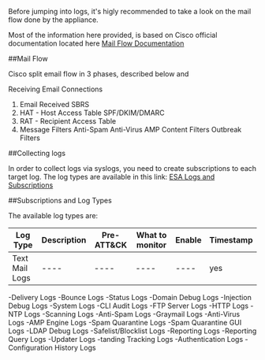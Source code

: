 Before jumping into logs, it's higly recommended to take a look on the mail flow done by the appliance.

Most of the information here provided, is based on Cisco official documentation located here [Mail Flow Documentation](https://www.cisco.com/c/en/us/td/docs/security/esa/esa11-1/user_guide/b_ESA_Admin_Guide_11_1/b_ESA_Admin_Guide_chapter_011.pdf)

##Mail Flow

Cisco split email flow in 3 phases, described below and 

Receiving Email Connections
1) Email Received 
SBRS
2) HAT - Host Access Table 
SPF/DKIM/DMARC
3) RAT - Recipient Access Table
4) Message Filters
Anti-Spam
Anti-Virus
AMP
Content Filters
Outbreak Filters

##Collecting logs

In order to collect logs via syslogs, you need to create subscriptions to each target log.
The log types are available in this link: [ESA Logs and Subscriptions](https://www.cisco.com/c/en/us/td/docs/security/esa/esa11-1/user_guide/b_ESA_Admin_Guide_11_1/b_ESA_Admin_Guide_11_1_chapter_0100111.pdf)


##Subscriptions and Log Types

The available log types are:

| Log Type  | Description | Pre-ATT&CK | What to monitor | Enable | Timestamp |
|-----------| ----------- | ---------- | --------------- | ------ | --------- |
| Text Mail Logs | ---- |---- |---- |---- | yes |



-Delivery Logs
-Bounce Logs
-Status Logs
-Domain Debug Logs
-Injection Debug Logs
-System Logs
-CLI Audit Logs
-FTP Server Logs
-HTTP Logs
-NTP Logs
-Scanning Logs
-Anti-Spam Logs
-Graymail Logs
-Anti-Virus Logs
-AMP Engine Logs
-Spam Quarantine Logs
-Spam Quarantine GUI Logs
-LDAP Debug Logs
-Safelist/Blocklist Logs
-Reporting Logs
-Reporting Query Logs
-Updater Logs
-tanding Tracking Logs
-Authentication Logs
-Configuration History Logs
